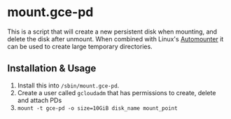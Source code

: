 # mount.gce-pd
This is a script that will create a new persistent disk when mounting, and delete the disk after unmount. When combined with Linux's [Automounter] it can be used to create large temporary directories.

## Installation & Usage
1. Install this into `/sbin/mount.gce-pd`.
2. Create a user called `gcloudadm` that has permissions to create, delete and attach PDs
3. `mount -t gce-pd -o size=10GiB disk_name mount_point`

[Automounter]: https://en.wikipedia.org/wiki/Automounter